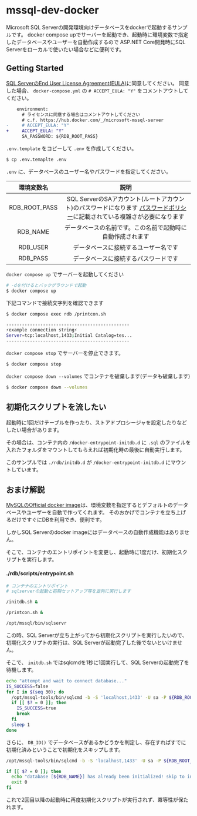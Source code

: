 # mssql-dev-docker

Microsoft SQL Serverの開発環境向けデータベースをdockerで起動するサンプルです。
docker compose upでサーバーを起動でき、起動時に環境変数で指定したデータベースやユーザーを自動作成するので
ASP.NET Core開発時にSQL Serverをローカルで使いたい場合などに便利です。

## Getting Started

[SQL ServerのEnd User License Agreement(EULA)](https://hub.docker.com/_/microsoft-mssql-server)に同意してください。
同意した場合、 `docker-compose.yml` の `# ACCEPT_EULA: "Y"` をコメントアウトしてください。

```diff
    environment:
      # ライセンスに同意する場合はコメントアウトしてください
      # c.f. https://hub.docker.com/_/microsoft-mssql-server
-     # ACCEPT_EULA: "Y"
+     ACCEPT_EULA: "Y"
      SA_PASSWORD: ${RDB_ROOT_PASS}
```

`.env.template` をコピーして `.env` を作成してください。

```sh
$ cp .env.temaplte .env
```

`.env` に、データベースのユーザー名やパスワードを指定してください。

|環境変数名|説明|
|:---:|:---:|
|RDB_ROOT_PASS|SQL ServerのSAアカウント(ルートアカウント)のパスワードになります [パスワードポリシー](https://learn.microsoft.com/ja-jp/sql/relational-databases/security/password-policy?view=sql-server-ver16#password-complexity)に記載されている複雑さが必要になります|
|RDB_NAME|データベースの名前です。この名前で起動時に自動作成されます|
|RDB_USER|データベースに接続するユーザー名です|
|RDB_PASS|データベースに接続するパスワードです|

`docker compose up` でサーバーを起動してください

```sh
# -dを付けるとバックグラウンドで起動
$ docker compose up
```

下記コマンドで接続文字列を確認できます
```sh
$ docker compose exec rdb /printcon.sh

-----------------------------------------------
⚡example connection string⚡
Server=tcp:localhost,1433;Initial Catalog=tes...
-----------------------------------------------
```

`docker compose stop` でサーバーを停止できます。

```sh
$ docker compose stop
```

`docker compose down --volumes` でコンテナを破棄します(データも破棄します)

```sh
$ docker compose down --volumes
```

## 初期化スクリプトを流したい

起動時に1回だけテーブルを作ったり、ストアドプロシージャを設定したりなどしたい場合があります。

その場合は、コンテナ内の `/docker-entrypoint-initdb.d` に `.sql` のファイルを入れたフォルダをマウントしてもらえれば初期化時の最後に自動実行します。

このサンプルでは `./rdb/initdb.d` が `/docker-entrypoint-initdb.d` にマウントしています。

## おまけ解説

[MySQLのOfficial docker image](https://hub.docker.com/_/mysql)は、環境変数を指定するとデフォルトのデータベースやユーザーを自動で作ってくれます。
そのおかげでコンテナを立ち上げるだけですぐにDBを利用でき、便利です。

しかしSQL Serverのdocker imageにはデータベースの自動作成機能はありません。

そこで、コンテナのエントリポイントを変更し、起動時に1度だけ、初期化スクリプトを実行します。

#### ./rdb/scripts/entrypoint.sh
```sh
# コンテナのエントリポイント
# sqlserverの起動と初期セットアップ等を並列に実行します

/initdb.sh &

/printcon.sh &

/opt/mssql/bin/sqlservr
```

この時、SQL Serverが立ち上がってから初期化スクリプトを実行したいので、初期化スクリプトの実行は、SQL Serverが起動完了した後でないといけません。

そこで、 `initdb.sh` ではsqlcmdを1秒に1回実行して、SQL Serverの起動完了を待機します。
```sh
echo "attempt and wait to connect database..."
IS_SUCCESS=false
for I in $(seq 30); do
  /opt/mssql-tools/bin/sqlcmd -b -S 'localhost,1433' -U sa -P ${RDB_ROOT_PASS} -Q ""
  if [[ $? = 0 ]]; then
    IS_SUCCESS=true
    break
  fi
  sleep 1
done
```

さらに、 `DB_ID()` でデータベースがあるかどうかを判定し、存在すればすでに初期化済みということで初期化をスキップします。
```sh
/opt/mssql-tools/bin/sqlcmd -b -S 'localhost,1433' -U sa -P ${RDB_ROOT_PASS} -Q "IF DB_ID('${RDB_NAME}') IS NULL raiserror('', 17, -1)" > /dev/null

if [[ $? = 0 ]]; then
  echo "database [${RDB_NAME}] has already been initialized! skip to init"
  exit 0
fi
```
これで2回目以降の起動時に再度初期化スクリプトが実行されず、冪等性が保たれます。
